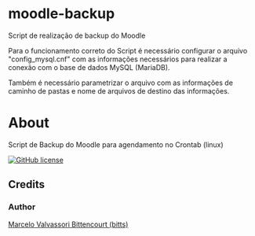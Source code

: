 # moodle-backup
Script de realização de backup do Moodle

Para o funcionamento correto do Script é necessário configurar o arquivo "config_mysql.cnf" com as informações necessários para realizar a conexão com o base de dados MySQL (MariaDB).

Também é necessário parametrizar o arquivo com as informações de caminho de pastas e nome de arquivos de destino das informações.

# About
Script de Backup do Moodle para agendamento no Crontab (linux)

[![GitHub license](https://img.shields.io/apm/l/vim-mode.svg)](LICENSE)

## Credits

### Author
[Marcelo Valvassori Bittencourt (bitts)](https://github.com/bitts)
